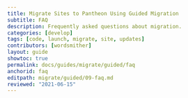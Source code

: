 ```yaml
---
title: Migrate Sites to Pantheon Using Guided Migration
subtitle: FAQ
description: Frequently asked questions about migration.
categories: [develop]
tags: [code, launch, migrate, site, updates]
contributors: [wordsmither]
layout: guide
showtoc: true
permalink: docs/guides/migrate/guided/faq
anchorid: faq
editpath: migrate/guided/09-faq.md
reviewed: "2021-06-15"
---
```


<Partial file="migrate/faq.md" />
<Partial file="migrate/faq-drupal.md" />
<Partial file="migrate/faq-wordpress.md" />
